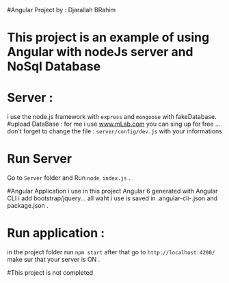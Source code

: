 #Angular Project by : Djarallah BRahim 

# This project is an example of using Angular with nodeJs server and NoSql Database

# Server :
i use the node.js framework with `express` and `mongoose` with fakeDatabase.
#upload DataBase :
for me i use www.mLab.com
you can sing up for free ... don't forget to change the file : `server/config/dev.js` with your informations
# Run Server
Go to `Server` folder and Run `node index.js` .

#Angular Application
i use in this project Angular 6 generated with Angular CLI i add bootstrap/jquery... all waht i use is saved in .angular-cli-.json and package.json .
# Run application :
in the project folder run `npm start` after that go to `http://localhost:4200/` make sur that your server is ON .


#This project is not completed
